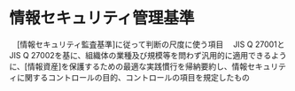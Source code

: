 # 情報セキュリティ管理基準
　[情報セキュリティ監査基準]に従って判断の尺度に使う項目
　JIS Q 27001とJIS Q 27002を基に、組織体の業種及び規模等を問わず汎用的に適用できるように、[情報資産]を保護するための最適な実践慣行を帰納要約し、情報セキュリティに関するコントロールの目的、コントロールの項目を規定したもの
